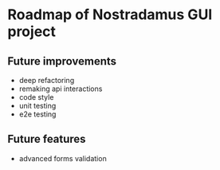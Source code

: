 # Roadmap of Nostradamus GUI project

## Future  improvements
- deep refactoring
- remaking api interactions
- code style
- unit testing
- e2e testing

## Future  features
- advanced forms validation

